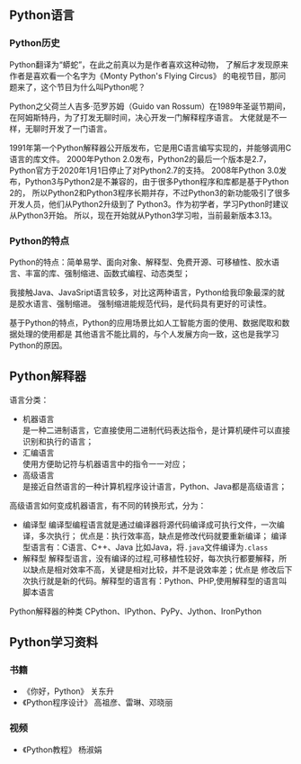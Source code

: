 ## Python语言
### Python历史
Python翻译为“蟒蛇”，在此之前真以为是作者喜欢这种动物，
了解后才发现原来作者是喜欢看一个名字为《Monty Python's Flying Circus》
的电视节目，那问题来了，这个节目为什么叫Python呢？

Python之父荷兰人吉多·范罗苏姆（Guido van Rossum）在1989年圣诞节期间，
在阿姆斯特丹，为了打发无聊时间，决心开发一门解释程序语言。
大佬就是不一样，无聊时开发了一门语言。

1991年第一个Python解释器公开版发布，它是用C语言编写实现的，并能够调用C语言的库文件。
2000年Python 2.0发布，Python2的最后一个版本是2.7，
Python官方于2020年1月1日停止了对Python2.7的支持。
2008年Python 3.0发布，Python3与Python2是不兼容的，由于很多Python程序和库都是基于Python 2的，
所以Python2和Python3程序长期并存，不过Python3的新功能吸引了很多开发人员，他们从Python2升级到了
Python3。作为初学者，学习Python时建议从Python3开始。
所以，现在开始就从Python3学习啦，当前最新版本3.13。

### Python的特点
Python的特点：简单易学、面向对象、解释型、免费开源、可移植性、胶水语言、丰富的库、强制缩进、函数式编程、动态类型；

我接触Java、JavaSript语言较多，对比这两种语言，Python给我印象最深的就是胶水语言、强制缩进。
强制缩进能规范代码，是代码具有更好的可读性。

基于Python的特点，Python的应用场景比如人工智能方面的使用、数据爬取和数据处理的使用都是
其他语言不能比肩的，与个人发展方向一致，这也是我学习Python的原因。
## Python解释器
语言分类：
- 机器语言  
是一种二进制语言，它直接使用二进制代码表达指令，是计算机硬件可以直接识别和执行的语言；
- 汇编语言  
使用方便助记符与机器语言中的指令一一对应；
- 高级语言  
是接近自然语言的一种计算机程序设计语言，Python、Java都是高级语言；

高级语言如何变成机器语言，有不同的转换形式，分为：
- 编译型
编译型编程语言就是通过编译器将源代码编译成可执行文件，一次编译，多次执行；
优点是：执行效率高，缺点是修改代码就要重新编译；
编译型语言有：C语言、C++、Java
比如Java，将`.java`文件编译为`.class`
- 解释型
解释型语言，没有编译的过程,可移植性较好，每次执行都要解释，所以缺点是相对效率不高，关键是相对比较，并不是说效率差；优点是
修改后下次执行就是新的代码。解释型的语言有：Python、PHP,使用解释型的语言叫脚本语言

Python解释器的种类
CPython、IPython、PyPy、Jython、IronPython
## Python学习资料
### 书籍
- 《你好，Python》 关东升
- 《Python程序设计》 高祖彦、雷琳、邓晓丽

### 视频
- 《Python教程》 杨淑娟


